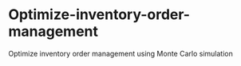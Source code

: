 # Optimize-inventory-order-management
Optimize inventory order management using Monte Carlo simulation
